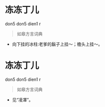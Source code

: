 # 冻冻丁儿
don5 don5 dien1 r
> 如皋方言词典
- 向下挂的冰柱:老爹的鬍子上挂～；檐头上挂～。

# 冻冻丁儿
don5 don5 dien1 r
> 如皋方言词典
- 见“凌凙”。
